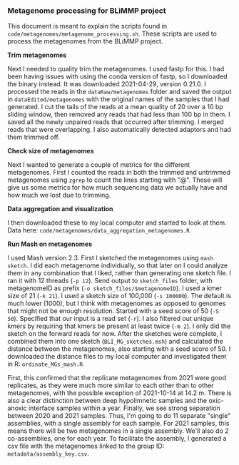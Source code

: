 ### Metagenome processing for BLiMMP project

This document is meant to explain the scripts found in `code/metagenomes/metagenome_processing.sh`.
These scripts are used to process the metagenomes from the BLiMMP project.


**Trim metagenomes**

Next I needed to quality trim the metagenomes.
I used fastp for this.
I had been having issues with using the conda version of fastp, so I downloaded the binary instead.
It was downloaded 2021-04-29, version 0.21.0.
I processed the reads in the `dataRaw/metagenomes` folder and saved the output in `dataEdited/metagenomes` with the original names of the samples that I had generated.
I cut the tails of the reads at a mean quality of 20 over a 10 bp sliding window, then removed any reads that had less than 100 bp in them.
I saved all the newly unpaired reads that occurred after trimming.
I merged reads that were overlapping.
I also automatically detected adaptors and had them trimmed off.



**Check size of metagenomes**

Next I wanted to generate a couple of metrics for the different metagenomes.
First I counted the reads in both the trimmed and untrimmed metagenomes using `zgrep` to count the lines starting with "@".
These will give us some metrics for how much sequencing data we actually have and how much we lost due to trimming.


**Data aggregation and visualization**


I then downloaded these to my local computer and started to look at them.
Data here: `code/metagenomes/data_aggregation_metagenomes.R`



**Run Mash on metagenomes**

I used Mash version 2.3.
First I sketched the metagenomes using `mash sketch`.
I did each metagenome individually, so that later on I could analyze them in any combination that I liked, rather than generating one sketch file.
I ran it with 12 threads (`-p 12`).
Send output to `sketch_files` folder, with metagenomeID as prefix (`-o sketch_files/$metagenomeID`).
I used a kmer size of 21 (`-k 21`).
I used a sketch size of 100,000 (`-s 100000`).
The default is much lower (1000), but I think with metagenomes as opposed to genomes that might not be enough resolution.
Started with a seed score of 50 (`-S 50`).
Specified that our input is a read set (`-r`).
I also filtered out unique kmers by requiring that kmers be present at least twice (`-m 2`).
I only did the sketch on the forward reads for now.
After the sketches were complete, I combined them into one sketch (`BLI_MG_sketches.msh`) and calculated the distance between the metagenomes, also starting with a seed score of 50.
I downloaded the distance files to my local computer and investigated them in R: `ordinate_MGs_mash.R`

First, this confirmed that the replicate metagenomes from 2021 were good replicates, as they were much more similar to each other than to other metagenomes, with the possible exception of 2021-10-14 at 14.2 m.
There is also a clear distinction between deep hypolimnetic samples and the oxic-anoxic interface samples within a year.
Finally, we see strong separation between 2020 and 2021 samples.
Thus, I'm going to do 11 separate "single" assemblies, with a single assembly for each sample.
For 2021 samples, this means there will be two metagenomes in a single assembly.
We'll also do 2 co-assemblies, one for each year.
To facilitate the assembly, I generated a csv file with the metagenomes linked to the group ID: `metadata/assembly_key.csv`.
